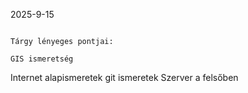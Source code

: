 2025-9-15

                                                                                                                                                                                                                    Tárgy lényeges pontjai:
                                                                                                                                                                                                                      GIS ismeretség
Internet alapismeretek
git ismeretek
Szerver a felsőben
